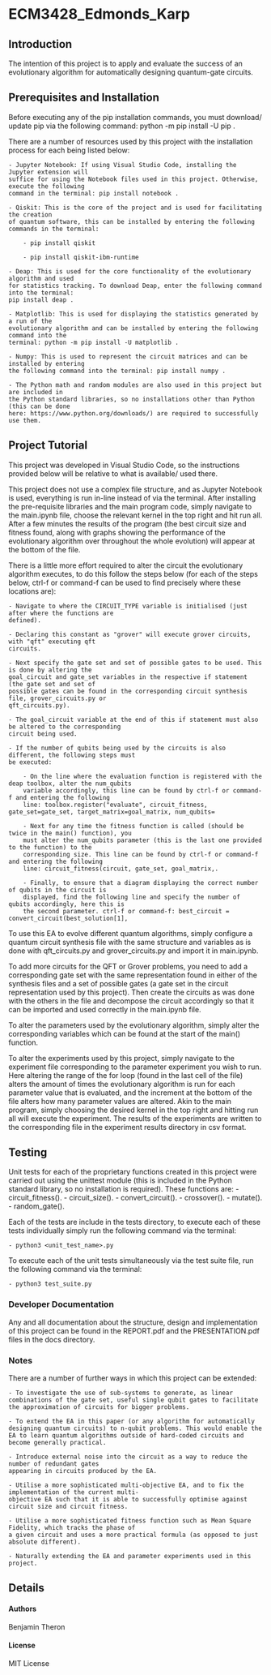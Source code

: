 # ECM3428_Edmonds_Karp

## Introduction
The intention of this project is to apply and evaluate the success of an evolutionary
algorithm for automatically designing quantum-gate circuits.

## Prerequisites and Installation
Before executing any of the pip installation commands, you must download/ update pip
via the following command: python -m pip install -U pip .

There are a number of resources used by this project with the installation process for
each being listed below:

    - Jupyter Notebook: If using Visual Studio Code, installing the Jupyter extension will
    suffice for using the Notebook files used in this project. Otherwise, execute the following
    command in the terminal: pip install notebook .

    - Qiskit: This is the core of the project and is used for facilitating the creation
    of quantum software, this can be installed by entering the following commands in the terminal:

        - pip install qiskit

        - pip install qiskit-ibm-runtime

    - Deap: This is used for the core functionality of the evolutionary algorithm and used
    for statistics tracking. To download Deap, enter the following command into the terminal:
    pip install deap .

    - Matplotlib: This is used for displaying the statistics generated by a run of the
    evolutionary algorithm and can be installed by entering the following command into the
    terminal: python -m pip install -U matplotlib .

    - Numpy: This is used to represent the circuit matrices and can be installed by entering
    the following command into the terminal: pip install numpy .

    - The Python math and random modules are also used in this project but are included in
    the Python standard libraries, so no installations other than Python (this can be done 
    here: https://www.python.org/downloads/) are required to successfully use them.

## Project Tutorial
This project was developed in Visual Studio Code, so the instructions provided below will
be relative to what is available/ used there.

This project does not use a complex file structure, and as Jupyter Notebook is used, everything
is run in-line instead of via the terminal. After installing the pre-requisite libraries and
the main program code, simply navigate to the main.ipynb file, choose the relevant kernel in the
top right and hit run all. After a few minutes the results of the program (the best circuit size
and fitness found, along with graphs showing the performance of the evolutionary algorithm over 
throughout the whole evolution) will appear at the bottom of the file.

There is a little more effort required to alter the circuit the evolutionary algorithm executes,
to do this follow the steps below (for each of the steps below, ctrl-f or command-f can be used to 
find precisely where these locations are):

    - Navigate to where the CIRCUIT_TYPE variable is initialised (just after where the functions are
    defined).

    - Declaring this constant as "grover" will execute grover circuits, with "qft" executing qft
    circuits.

    - Next specify the gate set and set of possible gates to be used. This is done by altering the
    goal_circuit and gate_set variables in the respective if statement (the gate set and set of 
    possible gates can be found in the corresponding circuit synthesis file, grover_circuits.py or
    qft_circuits.py).

    - The goal_circuit variable at the end of this if statement must also be altered to the corresponding
    circuit being used.

    - If the number of qubits being used by the circuits is also different, the following steps must
    be executed:

        - On the line where the evaluation function is registered with the deap toolbox, alter the num_qubits
        variable accordingly, this line can be found by ctrl-f or command-f and entering the following
        line: toolbox.register("evaluate", circuit_fitness, gate_set=gate_set, target_matrix=goal_matrix, num_qubits=

        - Next for any time the fitness function is called (should be twice in the main() function), you
        must alter the num_qubits parameter (this is the last one provided to the function) to the
        corresponding size. This line can be found by ctrl-f or command-f and entering the following
        line: circuit_fitness(circuit, gate_set, goal_matrix,.

        - Finally, to ensure that a diagram displaying the correct number of qubits in the circuit is
        displayed, find the following line and specify the number of qubits accordingly, here this is
        the second parameter. ctrl-f or command-f: best_circuit = convert_circuit(best_solution[1], 
   

To use this EA to evolve different quantum algorithms, simply configure a quantum circuit synthesis file
with the same structure and variables as is done with qft_circuits.py and grover_circuits.py and import
it in main.ipynb.

To add more circuits for the QFT or Grover problems, you need to add a corresponding gate set with the
same representation found in either of the synthesis files and a set of possible gates (a gate set in the 
circuit representation used by this project). Then create the circuits as was done with the others in the
file and decompose the circuit accordingly so that it can be imported and used correctly in the main.ipynb
file.

To alter the parameters used by the evolutionary algorithm, simply alter the corresponding variables
which can be found at the start of the main() function.

To alter the experiments used by this project, simply navigate to the experiment file corresponding to the
parameter experiment you wish to run. Here altering the range of the for loop (found in the last cell of 
the file) alters the amount of times the evolutionary algorithm is run for each parameter value that is 
evaluated, and the increment at the bottom of the file alters how many parameter values are altered. Akin
to the main program, simply choosing the desired kernel in the top right and hitting run all will execute
the experiment. The results of the experiments are written to the corresponding file in the experiment
results directory in csv format.

## Testing
Unit tests for each of the proprietary functions created in this project were carried out using the
unittest module (this is included in the Python standard library, so no installation is required).
These functions are:
    - circuit_fitness().
    - circuit_size().
    - convert_circuit().
    - crossover().
    - mutate().
    - random_gate().

Each of the tests are include in the tests directory, to execute each of these tests individually
simply run the following command via the terminal:

    - python3 <unit_test_name>.py

To execute each of the unit tests simultaneously via the test suite file, run the following command
via the terminal:

    - python3 test_suite.py

### Developer Documentation

Any and all documentation about the structure, design and implementation of this project can be found
in the REPORT.pdf and the PRESENTATION.pdf files in the docs directory.

### Notes
There are a number of further ways in which this project can be extended:

    - To investigate the use of sub-systems to generate, as linear combinations of the gate set, useful single qubit gates to facilitate the approximation of circuits for bigger problems.

    - To extend the EA in this paper (or any algorithm for automatically designing quantum circuits) to n-qubit problems. This would enable the EA to learn quantum algorithms outside of hard-coded circuits and become generally practical.

    - Introduce external noise into the circuit as a way to reduce the number of redundant gates
    appearing in circuits produced by the EA.

    - Utilise a more sophisticated multi-objective EA, and to fix the implementation of the current multi-
    objective EA such that it is able to successfully optimise against circuit size and circuit fitness.

    - Utilise a more sophisticated fitness function such as Mean Square Fidelity, which tracks the phase of
    a given circuit and uses a more practical formula (as opposed to just absolute different).

    - Naturally extending the EA and parameter experiments used in this project.

## Details

#### Authors
Benjamin Theron

#### License
MIT License